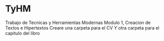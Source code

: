 # TyHM
Trabajo de Tecnicas y Herramientas Modernas
Modulo 1, Creacion de Textos e Hipertextos
Creare una carpeta para el CV
Y otra carpeta para el capitulo del libro
